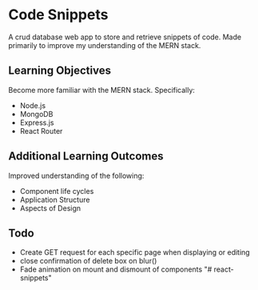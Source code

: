 # Code Snippets
A crud database web app to store and retrieve snippets of code. Made primarily to improve my understanding of the MERN stack.  

## Learning Objectives
Become more familiar with the MERN stack. Specifically:
  - Node.js
  - MongoDB
  - Express.js
  - React Router

## Additional Learning Outcomes
  Improved understanding of the following:
  - Component life cycles
  - Application Structure
  - Aspects of Design

## Todo
- Create GET request for each specific page when displaying or editing
- close confirmation of delete box on blur()
- Fade animation on mount and dismount of components
"# react-snippets" 
